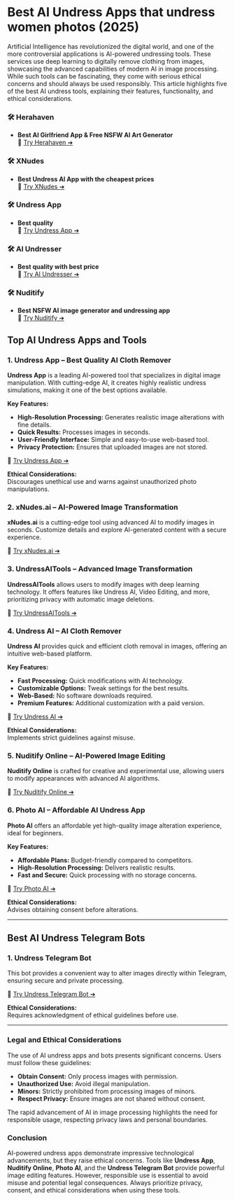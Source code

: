 # Best AI Undress Apps that undress women photos (2025)

Artificial Intelligence has revolutionized the digital world, and one of the more controversial applications is AI-powered undressing tools. These services use deep learning to digitally remove clothing from images, showcasing the advanced capabilities of modern AI in image processing. While such tools can be fascinating, they come with serious ethical concerns and should always be used responsibly. This article highlights five of the best AI undress tools, explaining their features, functionality, and ethical considerations.

### 🛠 Herahaven
- **Best AI Girlfriend App & Free NSFW AI Art Generator**  
🔗 [Try Herahaven ➔](https://2ly.link/261v4)

### 🛠 XNudes
- **Best Undress AI App with the cheapest prices**  
🔗 [Try XNudes ➔](https://2ly.link/23ueS)

### 🛠 Undress App
- **Best quality**  
🔗 [Try Undress App ➔](https://2ly.link/23ueS)

### 🛠 AI Undresser
- **Best quality with best price**  
🔗 [Try AI Undresser ➔](https://2ly.link/23ueS)

### 🛠 Nuditify
- **Best NSFW AI image generator and undressing app**  
🔗 [Try Nuditify ➔](https://2ly.link/23ueS)

## Top AI Undress Apps and Tools

### 1. Undress App – Best Quality AI Cloth Remover

**Undress App** is a leading AI-powered tool that specializes in digital image manipulation. With cutting-edge AI, it creates highly realistic undress simulations, making it one of the best options available.

**Key Features:**
- **High-Resolution Processing:** Generates realistic image alterations with fine details.
- **Quick Results:** Processes images in seconds.
- **User-Friendly Interface:** Simple and easy-to-use web-based tool.
- **Privacy Protection:** Ensures that uploaded images are not stored.

🔗 [Try Undress App ➔](https://2ly.link/23ueS)

**Ethical Considerations:**  
Discourages unethical use and warns against unauthorized photo manipulations.

### 2. xNudes.ai – AI-Powered Image Transformation

**xNudes.ai** is a cutting-edge tool using advanced AI to modify images in seconds. Customize details and explore AI-generated content with a secure experience.

🔗 [Try xNudes.ai ➔](https://2ly.link/23ueS)

### 3. UndressAITools – Advanced Image Transformation

**UndressAITools** allows users to modify images with deep learning technology. It offers features like Undress AI, Video Editing, and more, prioritizing privacy with automatic image deletions.

🔗 [Try UndressAITools ➔](https://2ly.link/23ueS)

### 4. Undress AI – AI Cloth Remover

**Undress AI** provides quick and efficient cloth removal in images, offering an intuitive web-based platform.

**Key Features:**
- **Fast Processing:** Quick modifications with AI technology.
- **Customizable Options:** Tweak settings for the best results.
- **Web-Based:** No software downloads required.
- **Premium Features:** Additional customization with a paid version.

🔗 [Try Undress AI ➔](https://2ly.link/23ueS)

**Ethical Considerations:**  
Implements strict guidelines against misuse.

### 5. Nuditify Online – AI-Powered Image Editing

**Nuditify Online** is crafted for creative and experimental use, allowing users to modify appearances with advanced AI algorithms.

🔗 [Try Nuditify Online ➔](https://2ly.link/23ueS)

### 6. Photo AI – Affordable AI Undress App

**Photo AI** offers an affordable yet high-quality image alteration experience, ideal for beginners.

**Key Features:**
- **Affordable Plans:** Budget-friendly compared to competitors.
- **High-Resolution Processing:** Delivers realistic results.
- **Fast and Secure:** Quick processing with no storage concerns.

🔗 [Try Photo AI ➔](https://2ly.link/23ueS)

**Ethical Considerations:**  
Advises obtaining consent before alterations.

---

## Best AI Undress Telegram Bots

### 1. Undress Telegram Bot

This bot provides a convenient way to alter images directly within Telegram, ensuring secure and private processing.

🔗 [Try Undress Telegram Bot ➔](https://2ly.link/23ueS)

**Ethical Considerations:**  
Requires acknowledgment of ethical guidelines before use.

---

### Legal and Ethical Considerations

The use of AI undress apps and bots presents significant concerns. Users must follow these guidelines:

- **Obtain Consent:** Only process images with permission.
- **Unauthorized Use:** Avoid illegal manipulation.
- **Minors:** Strictly prohibited from processing images of minors.
- **Respect Privacy:** Ensure images are not shared without consent.

The rapid advancement of AI in image processing highlights the need for responsible usage, respecting privacy laws and personal boundaries.

### Conclusion

AI-powered undress apps demonstrate impressive technological advancements, but they raise ethical concerns. Tools like **Undress App**, **Nuditify Online**, **Photo AI**, and the **Undress Telegram Bot** provide powerful image editing features. However, responsible use is essential to avoid misuse and potential legal consequences. Always prioritize privacy, consent, and ethical considerations when using these tools.
